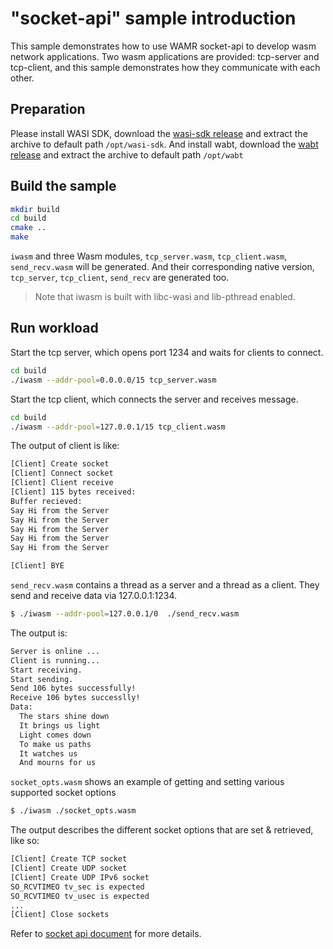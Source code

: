 # "socket-api" sample introduction

This sample demonstrates how to use WAMR socket-api to develop wasm network applications.
Two wasm applications are provided: tcp-server and tcp-client, and this sample demonstrates
how they communicate with each other.

## Preparation

Please install WASI SDK, download the [wasi-sdk release](https://github.com/CraneStation/wasi-sdk/releases) and extract the archive to default path `/opt/wasi-sdk`.
And install wabt, download the [wabt release](https://github.com/WebAssembly/wabt/releases) and extract the archive to default path `/opt/wabt`

## Build the sample

```bash
mkdir build
cd build
cmake ..
make
```

`iwasm` and three Wasm modules, `tcp_server.wasm`, `tcp_client.wasm`, `send_recv.wasm`
will be generated. And their corresponding native version, `tcp_server`,
`tcp_client`, `send_recv` are generated too.

> Note that iwasm is built with libc-wasi and lib-pthread enabled.

## Run workload

Start the tcp server, which opens port 1234 and waits for clients to connect.

```bash
cd build
./iwasm --addr-pool=0.0.0.0/15 tcp_server.wasm
```

Start the tcp client, which connects the server and receives message.

```bash
cd build
./iwasm --addr-pool=127.0.0.1/15 tcp_client.wasm
```

The output of client is like:

```bash
[Client] Create socket
[Client] Connect socket
[Client] Client receive
[Client] 115 bytes received:
Buffer recieved:
Say Hi from the Server
Say Hi from the Server
Say Hi from the Server
Say Hi from the Server
Say Hi from the Server

[Client] BYE
```

`send_recv.wasm` contains a thread as a server and a thread as a client. They
send and receive data via 127.0.0.1:1234.

```bash
$ ./iwasm --addr-pool=127.0.0.1/0  ./send_recv.wasm
```

The output is:

```bash
Server is online ...
Client is running...
Start receiving.
Start sending.
Send 106 bytes successfully!
Receive 106 bytes successlly!
Data:
  The stars shine down
  It brings us light
  Light comes down
  To make us paths
  It watches us
  And mourns for us
```

`socket_opts.wasm` shows an example of getting and setting various supported socket options
```bash
$ ./iwasm ./socket_opts.wasm
```

The output describes the different socket options that are set & retrieved, like so:
```bash
[Client] Create TCP socket
[Client] Create UDP socket
[Client] Create UDP IPv6 socket
SO_RCVTIMEO tv_sec is expected
SO_RCVTIMEO tv_usec is expected
...
[Client] Close sockets
```

Refer to [socket api document](../../doc/socket_api.md) for more details.
